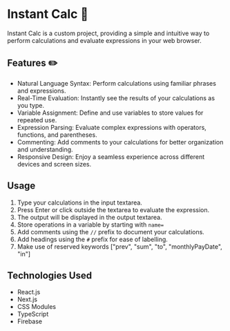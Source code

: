 # Instant Calc 🧮

Instant Calc is a custom project, providing a simple and intuitive way to perform calculations and evaluate expressions in your web browser.

## Features ✏️

- Natural Language Syntax: Perform calculations using familiar phrases and expressions.
- Real-Time Evaluation: Instantly see the results of your calculations as you type.
- Variable Assignment: Define and use variables to store values for repeated use.
- Expression Parsing: Evaluate complex expressions with operators, functions, and parentheses.
- Commenting: Add comments to your calculations for better organization and understanding.
- Responsive Design: Enjoy a seamless experience across different devices and screen sizes.

## Usage

1. Type your calculations in the input textarea.
2. Press Enter or click outside the textarea to evaluate the expression.
3. The output will be displayed in the output textarea.
4. Store operations in a variable by starting with `name=`
5. Add comments using the `//` prefix to document your calculations.
6. Add headings using the `#` prefix for ease of labelling.
7. Make use of reserved keywords ["prev", "sum", "to", "monthlyPayDate", "in"]

## Technologies Used

- React.js
- Next.js
- CSS Modules
- TypeScript
- Firebase
